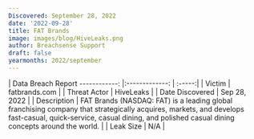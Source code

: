 ```yaml
---
Discovered: September 28, 2022
date: '2022-09-28'
title: FAT Brands
image: images/blog/HiveLeaks.png
author: Breachsense Support
draft: false
yearmonths: 2022/september
---
```



| Data Breach Report
------------:     |:-------------:    | :-----:|
| Victim      | fatbrands.com      | 
| Threat Actor      | HiveLeaks      | 
| Date Discovered      | Sep 28, 2022      | 
| Description      | FAT Brands (NASDAQ: FAT) is a leading global franchising company that strategically acquires, markets, and develops fast-casual, quick-service, casual dining, and polished casual dining concepts around the world.       | 
| Leak Size      | N/A      | 

